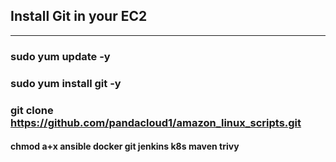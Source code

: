 ## Install Git in your EC2
---
### sudo yum update -y
### sudo yum install git -y
### git clone [<current-url>](https://github.com/pandacloud1/amazon_linux_scripts.git)https://github.com/pandacloud1/amazon_linux_scripts.git
#### chmod a+x ansible docker git jenkins k8s maven trivy
